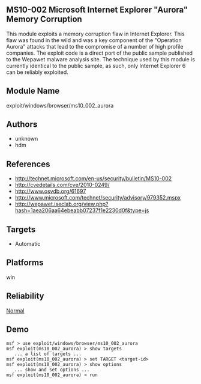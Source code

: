 ## MS10-002 Microsoft Internet Explorer "Aurora" Memory Corruption

This module exploits a memory corruption flaw in Internet 
Explorer. This flaw was found in the wild and was a key 
component of the "Operation Aurora" attacks that lead to the 
compromise of a number of high profile companies. The 
exploit code is a direct port of the public sample published 
to the Wepawet malware analysis site. The technique used by 
this module is currently identical to the public sample, as 
such, only Internet Explorer 6 can be reliably exploited.


## Module Name
exploit/windows/browser/ms10_002_aurora

## Authors
* unknown
* hdm


## References
* http://technet.microsoft.com/en-us/security/bulletin/MS10-002
* http://cvedetails.com/cve/2010-0249/
* http://www.osvdb.org/61697
* http://www.microsoft.com/technet/security/advisory/979352.mspx
* http://wepawet.iseclab.org/view.php?hash=1aea206aa64ebeabb07237f1e2230d0f&type=js



## Targets
* Automatic


## Platforms
win

## Reliability
[Normal](https://github.com/rapid7/metasploit-framework/wiki/Exploit-Ranking)

## Demo

```
msf > use exploit/windows/browser/ms10_002_aurora
msf exploit(ms10_002_aurora) > show targets
   ... a list of targets ...
msf exploit(ms10_002_aurora) > set TARGET <target-id>
msf exploit(ms10_002_aurora) > show options
   ... show and set options ...
msf exploit(ms10_002_aurora) > run
```
    
    